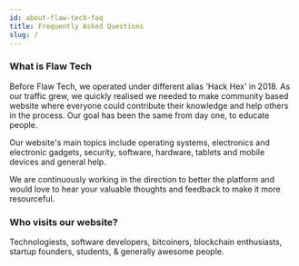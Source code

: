 ```yaml
---
id: about-flaw-tech-faq
title: Frequently Asked Questions
slug: /
---
```


### What is Flaw Tech

Before Flaw Tech, we operated under different alias 'Hack Hex' in 2018. As our traffic grew, we quickly realised we needed to make community based website where everyone could contribute their knowledge and help others in the process. Our goal has been the same from day one, to educate people.

Our website's main topics include operating systems, electronics and electronic gadgets, security, software, hardware, tablets and mobile devices and general help.

We are continuously working in the direction to better the platform and would love to hear your valuable thoughts and feedback to make it more resourceful.

### Who visits our website?

Technologiests, software developers, bitcoiners, blockchain enthusiasts, startup founders, students, & generally awesome people.